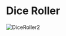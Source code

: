 # Dice Roller
 
![DiceRoller2](https://user-images.githubusercontent.com/116700223/226174807-9b7670c4-c535-47bf-bb2f-d80575a5d00d.gif)
